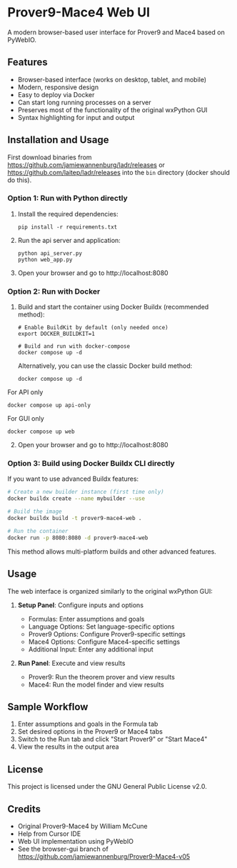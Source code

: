 # Prover9-Mace4 Web UI

A modern browser-based user interface for Prover9 and Mace4 based on PyWebIO.

## Features

- Browser-based interface (works on desktop, tablet, and mobile)
- Modern, responsive design
- Easy to deploy via Docker
- Can start long running processes on a server
- Preserves most of the functionality of the original wxPython GUI
- Syntax highlighting for input and output

## Installation and Usage

First download binaries from https://github.com/jamiewannenburg/ladr/releases or https://github.com/laitep/ladr/releases into the `bin` directory (docker should do this).

### Option 1: Run with Python directly

1. Install the required dependencies:
   ```
   pip install -r requirements.txt
   ```

2. Run the api server and application:
   ```
   python api_server.py
   python web_app.py
   ```

3. Open your browser and go to http://localhost:8080

### Option 2: Run with Docker

1. Build and start the container using Docker Buildx (recommended method):
   ```
   # Enable BuildKit by default (only needed once)
   export DOCKER_BUILDKIT=1
   
   # Build and run with docker-compose
   docker compose up -d
   ```

   Alternatively, you can use the classic Docker build method:
   ```
   docker compose up -d
   ```

For API only
   ```
   docker compose up api-only
   ```
For GUI only
   ```
   docker compose up web
   ```

2. Open your browser and go to http://localhost:8080

### Option 3: Build using Docker Buildx CLI directly

If you want to use advanced Buildx features:

```bash
# Create a new builder instance (first time only)
docker buildx create --name mybuilder --use

# Build the image
docker buildx build -t prover9-mace4-web .

# Run the container
docker run -p 8080:8080 -d prover9-mace4-web
```

This method allows multi-platform builds and other advanced features.

## Usage

The web interface is organized similarly to the original wxPython GUI:

1. **Setup Panel**: Configure inputs and options
   - Formulas: Enter assumptions and goals
   - Language Options: Set language-specific options
   - Prover9 Options: Configure Prover9-specific settings
   - Mace4 Options: Configure Mace4-specific settings
   - Additional Input: Enter any additional input

2. **Run Panel**: Execute and view results
   - Prover9: Run the theorem prover and view results
   - Mace4: Run the model finder and view results

## Sample Workflow

1. Enter assumptions and goals in the Formula tab
2. Set desired options in the Prover9 or Mace4 tabs
3. Switch to the Run tab and click "Start Prover9" or "Start Mace4"
4. View the results in the output area

## License

This project is licensed under the GNU General Public License v2.0.

## Credits

- Original Prover9-Mace4 by William McCune
- Help from Cursor IDE
- Web UI implementation using PyWebIO 
- See the browser-gui branch of https://github.com/jamiewannenburg/Prover9-Mace4-v05